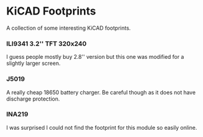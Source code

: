 # KiCAD Footprints

A collection of some interesting KiCAD footprints.

### ILI9341 3.2'' TFT 320x240

I guess people mostly buy 2.8'' version but this one was modified for a slightly larger screen.

### J5019

A really cheap 18650 battery charger. Be careful though as it does not have discharge protection.

### INA219

I was surprised I could not find the footprint for this module so easily online.

